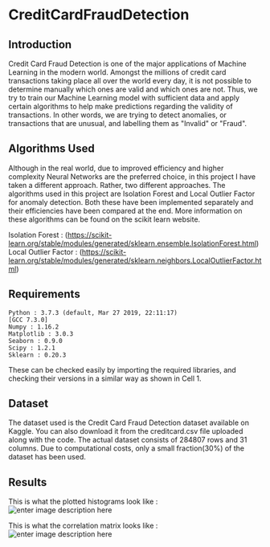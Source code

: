 # CreditCardFraudDetection

## Introduction

Credit Card Fraud Detection is one of the major applications of Machine Learning in the modern world. Amongst the millions of credit card transactions taking place all over the world every day, it is not possible to determine manually which ones are valid and which ones are not. Thus, we try to train our Machine Learning model with sufficient data and apply certain algorithms to help make predictions regarding the validity of transactions. In other words, we are trying to detect anomalies, or transactions that are unusual, and labelling them as "Invalid" or "Fraud".

## Algorithms Used

Although in the real world, due to improved efficiency and higher complexity Neural Networks are the preferred choice, in this project I have taken a different approach. Rather, two different approaches. The algorithms used in this project are Isolation Forest and Local Outlier Factor for anomaly detection. Both these have been implemented separately and their efficiencies have been compared at the end. More information on these algorithms can be found on the scikit learn website.

Isolation Forest :  (https://scikit-learn.org/stable/modules/generated/sklearn.ensemble.IsolationForest.html)
Local Outlier Factor : (https://scikit-learn.org/stable/modules/generated/sklearn.neighbors.LocalOutlierFactor.html) 

## Requirements

    Python : 3.7.3 (default, Mar 27 2019, 22:11:17)
    [GCC 7.3.0]
    Numpy : 1.16.2
    Matplotlib : 3.0.3
    Seaborn : 0.9.0
    Scipy : 1.2.1
    Sklearn : 0.20.3
    
  

These can be checked easily by importing the required libraries, and checking their versions in a similar way as shown in Cell 1. 

## Dataset

The dataset used is the Credit Card Fraud Detection dataset available on Kaggle. You can also download it from the creditcard.csv file uploaded along with the code. The actual dataset consists of 284807 rows and 31 columns. Due to computational costs, only a small fraction(30%) of the dataset has been used.

## Results

This is what the plotted histograms look like :
![enter image description here](https://lh3.googleusercontent.com/Y0XUgVkreJirakS1PEyADXYi2BjcsZogMt9IcCJtaFUIrrpqWf-5VQZzjh0a8VEL8m2o3uNHY_CfqA)

This is what the correlation matrix looks like :
![enter image description here](https://lh3.googleusercontent.com/xlZ1St9-OgueV_ua4q6Ea-ivtMyA1vEkau5MVXOH4l0ipPYLSOan3F0GQpehJTkADgbL-llk4nQQCw)
<!--stackedit_data:
eyJoaXN0b3J5IjpbMTM1MTM2MDc0OCw4NDE3NjYxNzJdfQ==
-->